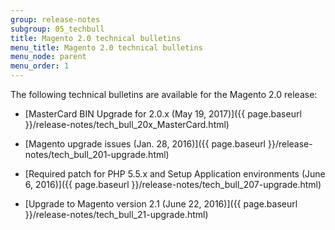 ```yaml
---
group: release-notes
subgroup: 05_techbull
title: Magento 2.0 technical bulletins
menu_title: Magento 2.0 technical bulletins
menu_node: parent
menu_order: 1
---
```


The following technical bulletins are available for the Magento 2.0 release:

*	[MasterCard BIN Upgrade for 2.0.x (May 19, 2017)]({{ page.baseurl }}/release-notes/tech_bull_20x_MasterCard.html)

*	[Magento upgrade issues (Jan. 28, 2016)]({{ page.baseurl }}/release-notes/tech_bull_201-upgrade.html)
*	[Required patch for PHP 5.5.x and Setup Application environments (June 6, 2016)]({{ page.baseurl }}/release-notes/tech_bull_207-upgrade.html)
*	[Upgrade to Magento version 2.1 (June 22, 2016)]({{ page.baseurl }}/release-notes/tech_bull_21-upgrade.html)
